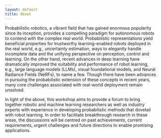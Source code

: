 ```yaml
---
layout: default
title: About
---
```

Probabilistic robotics, a vibrant field that has gained enormous popularity since its inception, provides a compelling paradigm for autonomous robots to contend with the complex real world. Probabilistic representations yield beneficial properties for trustworthy learning-enabled robots deployed in the real world, e.g., uncertainty estimation, ways to elegantly handle incomplete data and the unifying perspective on perception, control and learning. On the other hand, recent advances in deep learning have dramatically improved the suitability and performance of robot learning, e.g., large language models (LLMs), visual foundational models, and Neural Radiance Fields (NeRFs), to name a few. Though there have been advances in pursuing the probabilistic extension of these concepts in recent years, many core challenges associated with real-world deployment remain unsolved. 

In light of the above, this workshop aims to provide a forum to bring together robotic and machine learning researchers as well as industry experts with experience in developing probabilistic methods that dovetail with robot learning. In order to facilitate breakthrough research in these areas, the discussions will be centred on past achievements, current requirements, urgent challenges and future directions to enable promising applications.

